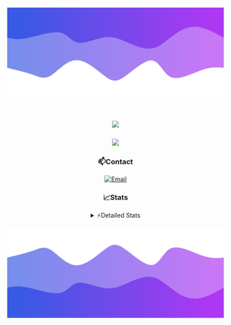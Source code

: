 ![Header](./header.png)
<div align="center">

<h1 align="center">
  <a href="https://git.io/typing-svg">
    <img src="https://readme-typing-svg.herokuapp.com/?lines=Hello,+There!+👋;This+is+chicho.;CEO+on+Hely+Development....;&center=true&size=25">
  </a>
</h1>
  
<p align="center">
  <img src="https://lanyard.cnrad.dev/api/852683595378196480" />
</p>

### 📫Contact
  [![Email](https://img.shields.io/badge/Email-gastondalla@gmail.com-04619f?style=for-the-badge&logo=gmail&logoColor=white)](mailto:gastondalla@gmail.com)
</br>  
### 📈Stats
<details>
    <summary> ⚡Detailed Stats</summary>
    <br/>

<!--START_SECTION:waka-->
![Code Time](http://img.shields.io/badge/Code%20Time-194%20hrs%209%20mins-blue)

![Profile Views](http://img.shields.io/badge/Profile%20Views-5-blue)

**🐱 My GitHub Data** 

> 📦 39.4 kB Used in GitHub's Storage 
 > 
> 🏆 14 Contributions in the Year 2023
 > 
> 🚫 Not Opted to Hire
 > 
> 📜 7 Public Repositories 
 > 
> 🔑 9 Private Repositories 
 > 
**I'm a Night 🦉** 

```text
🌞 Morning                13 commits          ██░░░░░░░░░░░░░░░░░░░░░░░   07.34 % 
🌆 Daytime                17 commits          ██░░░░░░░░░░░░░░░░░░░░░░░   09.60 % 
🌃 Evening                88 commits          ████████████░░░░░░░░░░░░░   49.72 % 
🌙 Night                  59 commits          ████████░░░░░░░░░░░░░░░░░   33.33 % 
```
📅 **I'm Most Productive on Wednesday** 

```text
Monday                   11 commits          ██░░░░░░░░░░░░░░░░░░░░░░░   06.21 % 
Tuesday                  34 commits          █████░░░░░░░░░░░░░░░░░░░░   19.21 % 
Wednesday                40 commits          ██████░░░░░░░░░░░░░░░░░░░   22.60 % 
Thursday                 22 commits          ███░░░░░░░░░░░░░░░░░░░░░░   12.43 % 
Friday                   23 commits          ███░░░░░░░░░░░░░░░░░░░░░░   12.99 % 
Saturday                 19 commits          ███░░░░░░░░░░░░░░░░░░░░░░   10.73 % 
Sunday                   28 commits          ████░░░░░░░░░░░░░░░░░░░░░   15.82 % 
```


📊 **This Week I Spent My Time On** 

```text
🕑︎ Time Zone: America/Argentina/Buenos_Aires

💬 Programming Languages: 
C#                       7 hrs 32 mins       ████████░░░░░░░░░░░░░░░░░   30.39 % 
HTML                     4 hrs 50 mins       █████░░░░░░░░░░░░░░░░░░░░   19.48 % 
Python                   4 hrs 17 mins       ████░░░░░░░░░░░░░░░░░░░░░   17.27 % 
Other                    4 hrs 13 mins       ████░░░░░░░░░░░░░░░░░░░░░   17.03 % 
CSS                      3 hrs 48 mins       ████░░░░░░░░░░░░░░░░░░░░░   15.32 % 

🔥 Editors: 
VS Code                  13 hrs 3 mins       █████████████░░░░░░░░░░░░   52.59 % 
Visual Studio            11 hrs 46 mins      ████████████░░░░░░░░░░░░░   47.41 % 

🐱‍💻 Projects: 
Hate                     6 hrs 48 mins       ███████░░░░░░░░░░░░░░░░░░   27.42 % 
pagina-1                 5 hrs 51 mins       ██████░░░░░░░░░░░░░░░░░░░   23.56 % 
StringExtractor          4 hrs 47 mins       █████░░░░░░░░░░░░░░░░░░░░   19.29 % 
Unknown Project          4 hrs 10 mins       ████░░░░░░░░░░░░░░░░░░░░░   16.80 % 
Coder                    3 hrs 2 mins        ███░░░░░░░░░░░░░░░░░░░░░░   12.23 % 

💻 Operating System: 
Windows                  24 hrs 50 mins      █████████████████████████   100.00 % 
```

**I Mostly Code in JavaScript** 

```text
JavaScript               8 repos             █████████░░░░░░░░░░░░░░░░   36.36 % 
CSS                      3 repos             ███░░░░░░░░░░░░░░░░░░░░░░   13.64 % 
HTML                     2 repos             ██░░░░░░░░░░░░░░░░░░░░░░░   09.09 % 
C#                       2 repos             ██░░░░░░░░░░░░░░░░░░░░░░░   09.09 % 
Batchfile                1 repo              █░░░░░░░░░░░░░░░░░░░░░░░░   04.55 % 
```




 Last Updated on 01/07/2023 03:04:20 UTC
<!--END_SECTION:waka-->
</details>

![Footer](./footer.png)
